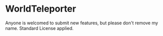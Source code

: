 # WorldTeleporter

Anyone is welcomed to submit new features, but please don't remove my name. Standard License applied.